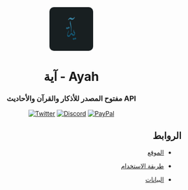 <center><img src="images/ayah-blue-blue.png" style="border-radius: 10%;width: 100px"></center>
<center>

# آية - Ayah
### <p style="direction: rtl"> API مفتوح المصدر للأذكار والقرآن والأحاديث</p>


[![Twitter](https://img.shields.io/badge/Twitter-1DA1F2?style=for-the-badge&logo=twitter&logoColor=white)](https://twitter.com/TheSpeedDB)
[![Discord](https://img.shields.io/badge/Discord-5865F2?style=for-the-badge&logo=discord&logoColor=white)](https://discord.gg/Az8McWNAcg)
[![PayPal](https://img.shields.io/badge/PayPal-00457C?style=for-the-badge&logo=paypal&logoColor=white)](https://paypal.me/NawafHAlqari)

</center>

<div dir="rtl">

## الروابط


<ul>

<li>

[الموقع](https://ayah.nawafdev.com/)

</li>

<li>

[طريقة الاستخدام](https://ayah.nawafdev.com/docs)

</li>


<li>

[البيانات](src/data/README.md)

</li>


</ul>


</div>

<!-- 
## طريقة الاستضافة محليا
### المتطلبات
```
Python 3.6+
```

### التحميل
```
git clone https://github.com/nawafalqari/ayah
```
### التشغيل
```
pip install -r requirements.txt
cd src
python main.py
```

<small>هذه نسخة جديدة من `azkar-api` الرابط القديم `(azkar-api.nawafhq.repl.co)` لازال يعمل وسيتوقف قريبا، الرجاء التحديث للرابط الجديد `ayah.nawafdev.com` بأقرب وقت</small> -->
